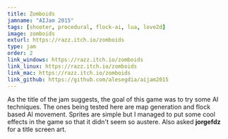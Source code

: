 ```yaml
---
title: Zomboids
jamname: "AIJam 2015"
tags: [shooter, procedural, flock-ai, lua, love2d]
image: zomboids
exturl: https://razz.itch.io/zomboids
type: jam
order: 2
link_windows: https://razz.itch.io/zomboids
link_linux: https://razz.itch.io/zomboids
link_mac: https://razz.itch.io/zomboids
link_github: https://github.com/alesegdia/aijam2015
---
```


As the title of the jam suggests, the goal of this game was to try some AI techniques. The ones being tested
here are map generation and flock based AI movement. Sprites are simple but I managed to put some cool effects
in the game so that it didn't seem so austere. Also asked **jorgefdz** for a title screen art.
